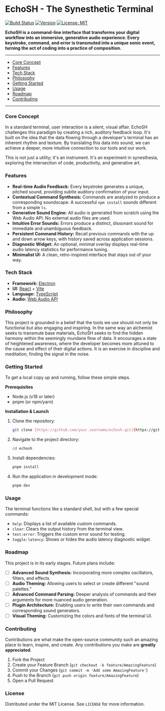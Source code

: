 # EchoSH - The Synesthetic Terminal

[![Build Status](https://img.shields.io/badge/build-passing-brightgreen)](https://github.com) 
[![Version](https://img.shields.io/badge/version-0.1.0-blue)](https://github.com)
[![License: MIT](https://img.shields.io/badge/License-MIT-yellow.svg)](https://opensource.org/licenses/MIT)

**EchoSH is a command-line interface that transforms your digital workflow into an immersive, generative audio experience. Every keystroke, command, and error is transmuted into a unique sonic event, turning the act of coding into a practice of composition.**

---

* [Core Concept](#core-concept)
* [Features](#features)
* [Tech Stack](#tech-stack)
* [Philosophy](#philosophy)
* [Getting Started](#getting-started)
* [Usage](#usage)
* [Roadmap](#roadmap)
* [Contributing](#contributing)

---

### Core Concept

In a standard terminal, user interaction is a silent, visual affair. EchoSH challenges this paradigm by creating a rich, auditory feedback loop. It's built on the idea that the data flowing through a developer's terminal has an inherent rhythm and texture. By translating this data into sound, we can achieve a deeper, more intuitive connection to our tools and our work.

This is not just a utility; it's an instrument. It's an experiment in synesthesia, exploring the intersection of code, productivity, and generative art.

### Features

* **Real-time Audio Feedback:** Every keystroke generates a unique, pitched sound, providing subtle auditory confirmation of your input.
* **Contextual Command Synthesis:** Commands are analyzed to produce a corresponding soundscape. A successful `npm install` sounds different from a simple `ls`.
* **Generative Sound Engine:** All audio is generated from scratch using the Web Audio API. No external audio files are used.
* **Intuitive Error Sounds:** Errors produce a distinct, dissonant sound for immediate and unambiguous feedback.
* **Persistent Command History:** Recall previous commands with the up and down arrow keys, with history saved across application sessions.
* **Diagnostic Widget:** An optional, minimal overlay displays real-time audio latency statistics for performance tuning.
* **Minimalist UI:** A clean, retro-inspired interface that stays out of your way.

### Tech Stack

* **Framework:** [Electron](https://www.electronjs.org/)
* **UI:** [React](https://reactjs.org/) + [Vite](https://vitejs.dev/)
* **Language:** [TypeScript](https://www.typescriptlang.org/)
* **Audio:** [Web Audio API](https://developer.mozilla.org/en-US/docs/Web/API/Web_Audio_API)

### Philosophy

This project is grounded in a belief that the tools we use should not only be functional but also engaging and inspiring. In the same way an alchemist seeks to transmute base materials, EchoSH seeks to find the hidden harmony within the seemingly mundane flow of data. It encourages a state of heightened awareness, where the developer becomes more attuned to the cause and effect of their digital actions. It is an exercise in discipline and meditation, finding the signal in the noise.

### Getting Started

To get a local copy up and running, follow these simple steps.

**Prerequisites**

* Node.js (v18 or later)
* pnpm (or npm/yarn)

**Installation & Launch**

1.  Clone the repository:
    ```sh
    git clone [https://github.com/your_username/echosh.git](https://github.com/your_username/echosh.git)
    ```
2.  Navigate to the project directory:
    ```sh
    cd echosh
    ```
3.  Install dependencies:
    ```sh
    pnpm install
    ```
4.  Run the application in development mode:
    ```sh
    pnpm dev
    ```

### Usage

The terminal functions like a standard shell, but with a few special commands:

* `help`: Displays a list of available custom commands.
* `clear`: Clears the output history from the terminal view.
* `test:error`: Triggers the custom error sound for testing.
* `toggle:latency`: Shows or hides the audio latency diagnostic widget.

### Roadmap

This project is in its early stages. Future plans include:

* [ ] **Advanced Sound Synthesis:** Incorporating more complex oscillators, filters, and effects.
* [ ] **Audio Theming:** Allowing users to select or create different "sound palettes."
* [ ] **Advanced Command Parsing:** Deeper analysis of commands and their arguments for more nuanced audio generation.
* [ ] **Plugin Architecture:** Enabling users to write their own commands and corresponding sound generators.
* [ ] **Visual Theming:** Customizing the colors and fonts of the terminal UI.

### Contributing

Contributions are what make the open-source community such an amazing place to learn, inspire, and create. Any contributions you make are **greatly appreciated**.

1.  Fork the Project
2.  Create your Feature Branch (`git checkout -b feature/AmazingFeature`)
3.  Commit your Changes (`git commit -m 'Add some AmazingFeature'`)
4.  Push to the Branch (`git push origin feature/AmazingFeature`)
5.  Open a Pull Request

### License

Distributed under the MIT License. See `LICENSE` for more information.
